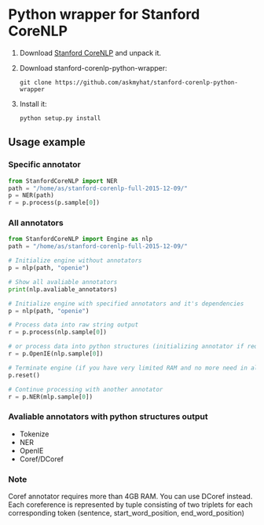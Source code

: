 # Python wrapper for Stanford CoreNLP

1. Download [Stanford CoreNLP](http://stanfordnlp.github.io/CoreNLP/) and unpack it.
2. Download stanford-corenlp-python-wrapper:

    `git clone https://github.com/askmyhat/stanford-corenlp-python-wrapper`

3. Install it:

    `python setup.py install`

## Usage example

### Specific annotator

```python
from StanfordCoreNLP import NER
path = "/home/as/stanford-corenlp-full-2015-12-09/"
p = NER(path)
r = p.process(p.sample[0])
```

### All annotators

```python
from StanfordCoreNLP import Engine as nlp
path = "/home/as/stanford-corenlp-full-2015-12-09/"

# Initialize engine without annotators
p = nlp(path, "openie")

# Show all avaliable annotators
print(nlp.avaliable_annotators)

# Initialize engine with specified annotators and it's dependencies
p = nlp(path, "openie")

# Process data into raw string output
r = p.process(nlp.sample[0])

# or process data into python structures (initializing annotator if requred)
r = p.OpenIE(nlp.sample[0])

# Terminate engine (if you have very limited RAM and no more need in already added annotators)
p.reset()

# Continue processing with another annotator
r = p.NER(mlp.sample[0])
```

### Avaliable annotators with python structures output
* Tokenize
* NER
* OpenIE
* Coref/DCoref

### Note
Coref annotator requires more than 4GB RAM. You can use DCoref instead.
Each coreference is represented by tuple consisting of two triplets for each corresponding token (sentence, start_word_position, end_word_position)
